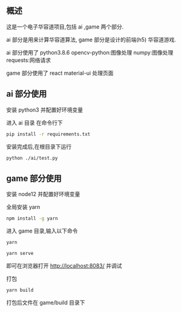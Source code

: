 ## 概述

这是一个电子华容道项目,包括 ai ,game 两个部分.

ai 部分是用来计算华容道算法, game 部分是设计的前端(h5) 华容道游戏.

ai 部分使用了 python3.8.6 opencv-python:图像处理
 numpy:图像处理 requests:网络请求
 
game 部分使用了 react material-ui 处理页面

## ai 部分使用

安装 python3 并配置好环境变量

进入 ai 目录 在命令行下

```bash
pip install -r requirements.txt
```

安装完成后,在根目录下运行

```bash
python ./ai/test.py
```

## game 部分使用

安装 node12 并配置好环境变量

全局安装 yarn

```bash
npm install -g yarn
```

进入 game 目录,输入以下命令

```bash
yarn
```

```bash
yarn serve
```

即可在浏览器打开 <http://localhost:8083/> 并调试

打包

```bash
yarn build
```

打包后文件在 game/build 目录下
